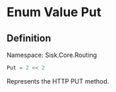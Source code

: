 # Enum Value Put

## Definition
Namespace: Sisk.Core.Routing

```csharp
Put = 2 << 2
```

Represents the HTTP PUT method.

